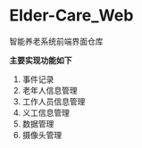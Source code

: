# Elder-Care_Web
智能养老系统前端界面仓库

**主要实现功能如下**

1. 事件记录
2. 老年人信息管理
3. 工作人员信息管理
4. 义工信息管理
5. 数据管理
6. 摄像头管理

